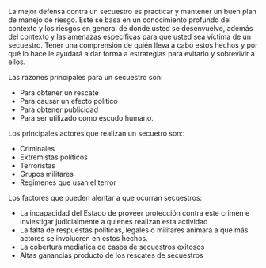 [Title]: # (¿Por qué ocurren los secuestros?)
[Order]: # (7)

La mejor defensa contra un secuestro es practicar y mantener un buen plan de manejo de riesgo. Este se basa en un conocimiento profundo del contexto y los riesgos en general de donde usted se desenvuelve, además del contexto y las amenazas específicas para que usted sea víctima de un secuestro. Tener una comprensión de quién lleva a cabo estos hechos y por qué lo hace le ayudará a dar forma a estrategias para evitarlo y sobrevivir a ellos.

Las razones principales para un secuestro son:

*   Para obtener un rescate
*   Para causar un efecto político
*   Para obtener publicidad
*   Para ser utilizado como escudo humano.

Los principales actores que realizan un secuetro son::

*   Criminales
*   Extremistas políticos
*   Terroristas
*   Grupos militares
*   Regímenes que usan el terror

Los factores que pueden alentar a que ocurran secuestros:

*   La incapacidad del Estado de proveer protección contra este crimen e inviestigar judicialmente a quienes realizan esta actividad
*   La falta de respuestas políticas, legales o militares animará a que más actores se involucren en estos hechos.
*   La cobertura mediática de casos de secuestros exitosos
*   Altas ganancias producto de los rescates de secuestros